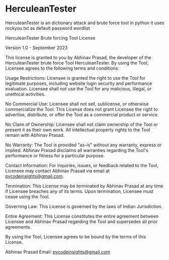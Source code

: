# HerculeanTester
 HerculeanTester is an dictionary attack
 and brute force tool in python it uses 
 rockyou.txt as default password wordlist

 HerculeanTester Brute forcing Tool License

Version 1.0 - September 2023

This license is granted to you by Abhinav Prasad, the developer of the HerculeanTester brute force Tool HerculeanTester. By using the Tool, Licensee agrees to the following terms and conditions:

Usage Restrictions: Licensee is granted the right to use the Tool for legitimate purposes, including website login security and performance evaluation. Licensee shall not use the Tool for any malicious, illegal, or unethical activities.

No Commercial Use: Licensee shall not sell, sublicense, or otherwise commercialize the Tool. This License does not grant Licensee the right to advertise, distribute, or offer the Tool as a commercial product or service.

No Claim of Ownership: Licensee shall not claim ownership of the Tool or present it as their own work. All intellectual property rights to the Tool remain with Abhinav Prasad.

No Warranty: The Tool is provided "as-is" without any warranty, express or implied. Abhinav Prasad disclaims all warranties regarding the Tool's performance or fitness for a particular purpose.

Contact Information: For inquiries, issues, or feedback related to the Tool, Licensee may contact Abhinav Prasad via email at pycodeinsights@gmail.com.

Termination: This License may be terminated by Abhinav Prasad at any time if Licensee breaches any of its terms. Upon termination, Licensee must cease using the Tool.

Governing Law: This License is governed by the laws of Indian Jurisdiction.

Entire Agreement: This License constitutes the entire agreement between Licensee and Abhinav Prasad regarding the Tool and supersedes all prior agreements.

By using the Tool, Licensee agrees to be bound by the terms of this License.

Abhinav Prasad Email: pycodeinsights@gmail.com

